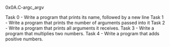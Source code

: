 0x0A.C-argc_argv

Task 0 - Write a program that prints its name, followed by a new line
Task 1 - Write a program that prints the number of arguments passed into it
Task 2 - Write a program that prints all arguments it receives.
Task 3 - Write a program that multiplies two numbers.
Task 4 - Write a program that adds positive numbers.
